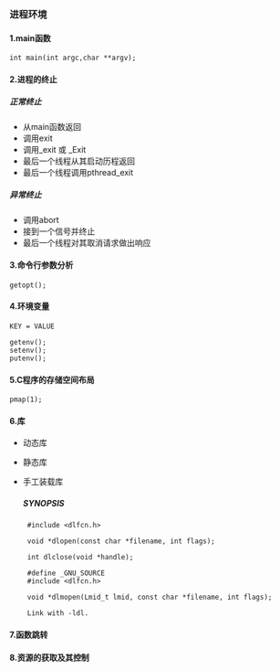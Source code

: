### 进程环境


#### 1.main函数

    int main(int argc,char **argv);


#### 2.进程的终止

##### 正常终止
- 从main函数返回
- 调用exit
- 调用_exit 或 _Exit
- 最后一个线程从其启动历程返回
- 最后一个线程调用pthread_exit
    
##### 异常终止
- 调用abort
- 接到一个信号并终止
- 最后一个线程对其取消请求做出响应

#### 3.命令行参数分析
    getopt();



#### 4.环境变量
    KEY = VALUE

    getenv();
    setenv();
    putenv();

#### 5.C程序的存储空间布局
    pmap(1);


#### 6.库
* 动态库
* 静态库
* 手工装载库


    ##### SYNOPSIS
       #include <dlfcn.h>

       void *dlopen(const char *filename, int flags);

       int dlclose(void *handle);

       #define _GNU_SOURCE
       #include <dlfcn.h>

       void *dlmopen(Lmid_t lmid, const char *filename, int flags);

       Link with -ldl.




#### 7.函数跳转

#### 8.资源的获取及其控制






